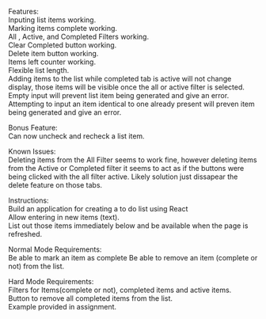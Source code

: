 Features:  
Inputing list items working.  
Marking items complete working.    
All , Active, and Completed Filters working.   
Clear Completed button working.   
Delete item button working.     
Items left counter working.  
Flexible list length.  
Adding items to the list while completed tab is active will not change display, those items will be visible once the all or active filter is selected.  
Empty input will prevent list item being generated and give an error.
Attempting to input an item identical to one already present will preven item being generated and give an error.    

Bonus Feature:  
Can now uncheck and recheck a list item.  

Known Issues:  
Deleting items from the All Filter seems to work fine, however deleting items from the Active or Completed filter it seems to act as if the buttons were being clicked with the all filter active. Likely solution just dissapear the delete feature on those tabs. 

Instructions:  
Build an application for creating a to do list using React  
Allow entering in new items (text).    
List out those items immediately below and be available when the page is refreshed.  

Normal Mode Requirements:  
Be able to mark an item as complete
Be able to remove an item (complete or not) from the list.  

Hard Mode Requirements:  
Filters for Items(complete or not), completed items and active items.  
Button to remove all completed items from the list.  
Example provided in assignment.